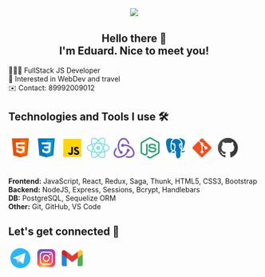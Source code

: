 <div align=center><img width='100' src='https://raw.githubusercontent.com/raghavk16/raghavk16/master/octo.gif'></img></div>

<h2 align=center>Hello there 👋<br> I'm Eduard. Nice to meet you!</h2>

<div>
👨🏻‍💻 FullStack JS Developer<br>
🚀 Interested in WebDev and travel<br>
✉️ Contact: 89992009012
</div>

<h2>Technologies and Tools I use 🛠️</h2>
<div>
  <a href='#'><img src='/img/icons8-html-5-48.png'></img></a>
  <a href='#'><img src='/img/icons8-css3-48.png'></img></a>
  <a href='#'><img src='/img/icons8-javascript-48.png'></img></a>
  <a href='#'><img src='/img/icons8-react-native-48.png'></img></a>
  <a href='#'><img src='/img/icons8-redux-48.png'></img></a>
  <a href='#'><img src='/img/icons8-node-js-48.png'></img></a>
  <a href='#'><img src='/img/icons8-postgresql-48.png'></img></a>
  <a href='#'><img src='/img/icons8-git-48.png'></img></a>
  <a href='#'><img src='/img/icons8-github-48.png'></img></a>
  
  </br>
  </br>
  
  <span>**Frontend:** JavaScript, React, Redux, Saga, Thunk, HTML5, CSS3, Bootstrap</span></br>
  <span>**Backend:** NodeJS, Express, Sessions, Bcrypt, Handlebars</span></br>
  <span>**DB:** PostgreSQL, Sequelize ORM</span></br>
  <span>**Other:** Git, GitHub, VS Code</span></br>
</div>


<h2>Let's get connected 🤝</h2>
<div>
  <a href='t.me/Heerbie'><img src='/img/icons8-telegram-app-48.png'></img></a>
  <a href='instagram.com/udontlike_'><img src='/img/icons8-instagram-48.png'></img></a>
  <a href='mailto:edw.nmv@gmail.com'><img src='/img/icons8-gmail-48.png'></img></a>
</div>

<!--
**edw-nmv/edw-nmv** is a ✨ _special_ ✨ repository because its `README.md` (this file) appears on your GitHub profile.

Here are some ideas to get you started:

- 🔭 I’m currently working on ...
- 🌱 I’m currently learning ...
- 👯 I’m looking to collaborate on ...
- 🤔 I’m looking for help with ...
- 💬 Ask me about ...
- 📫 How to reach me: ...
- 😄 Pronouns: ...
- ⚡ Fun fact: ...
-->


